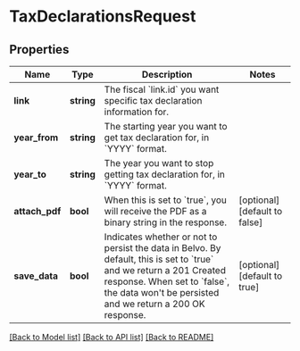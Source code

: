 # TaxDeclarationsRequest

## Properties
Name | Type | Description | Notes
------------ | ------------- | ------------- | -------------
**link** | **string** | The fiscal &#x60;link.id&#x60; you want specific tax declaration information for. | 
**year_from** | **string** | The starting year you want to get tax declaration for, in &#x60;YYYY&#x60; format. | 
**year_to** | **string** | The year you want to stop getting tax declaration for, in &#x60;YYYY&#x60; format. | 
**attach_pdf** | **bool** | When this is set to &#x60;true&#x60;, you will receive the PDF as a binary string in the response. | [optional] [default to false]
**save_data** | **bool** | Indicates whether or not to persist the data in Belvo. By default, this is set to &#x60;true&#x60; and we return a 201 Created response.  When set to &#x60;false&#x60;, the data won&#x27;t be persisted and we return a 200 OK response. | [optional] [default to true]

[[Back to Model list]](../../README.md#documentation-for-models) [[Back to API list]](../../README.md#documentation-for-api-endpoints) [[Back to README]](../../README.md)

